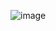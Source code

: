 ![image](https://user-images.githubusercontent.com/77382767/223321222-395c77d3-8b85-4ed6-aab6-9acb42010ac9.png)
